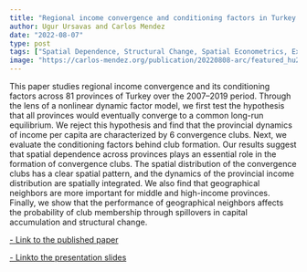 ```yaml
---
title: "Regional income convergence and conditioning factors in Turkey: Revisiting the role of spatial dependence and neighbor effects"
author: Ugur Ursavas and Carlos Mendez
date: "2022-08-07"
type: post
tags: ["Spatial Dependence, Structural Change, Spatial Econometrics, Exploratory Spatial Data Analysis, Club Convergence, Turkey"]
image: "https://carlos-mendez.org/publication/20220808-arc/featured_hu28ee51ba9463c2810c551d491646b963_143566_720x0_resize_q75_lanczos.jpg "
---
```



This paper studies regional income convergence and its conditioning factors across 81 provinces of Turkey over the 2007–2019 period. Through the lens of a nonlinear dynamic factor model, we first test the hypothesis that all provinces would eventually converge to a common long-run equilibrium. We reject this hypothesis and find that the provincial dynamics of income per capita are characterized by 6 convergence clubs. Next, we evaluate the conditioning factors behind club formation. Our results suggest that spatial dependence across provinces plays an essential role in the formation of convergence clubs. The spatial distribution of the convergence clubs has a clear spatial pattern, and the dynamics of the provincial income distribution are spatially integrated. We also find that geographical neighbors are more important for middle and high-income provinces. Finally, we show that the performance of geographical neighbors affects the probability of club membership through spillovers in capital accumulation and structural change.



[- Link to the published paper](https://link.springer.com/article/10.1007/s00168-022-01168-0)

[- Linkto the presentation slides](https://www.canva.com/design/DAFJAn-t4NU/EFldux653z2u7rfUHLFY7w/view?utm_content=DAFJAn-t4NU&utm_campaign=designshare&utm_medium=link&utm_source=publishsharelink)







